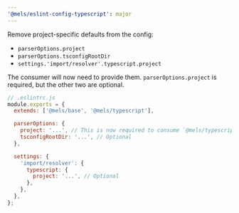 ```yaml
---
'@mels/eslint-config-typescript': major
---
```


Remove project-specific defaults from the config:

- `parserOptions.project`
- `parserOptions.tsconfigRootDir`
- `settings.'import/resolver'.typescript.project`

The consumer will now need to provide them. `parserOptions.project` is required, but the other two are optional.

```js
// .eslintrc.js
module.exports = {
  extends: ['@mels/base', '@mels/typescript'],

  parserOptions: {
    project: '...', // This is now required to consume `@mels/typescript`
    tsconfigRootDir: '...', // Optional
  },

  settings: {
    'import/resolver': {
      typescript: {
        project: '...', // Optional
      },
    },
  },
};
```
